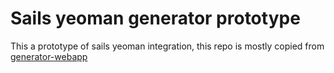 # Sails yeoman generator prototype


This a prototype of sails yeoman integration, this repo is mostly copied from
[generator-webapp](https://github.com/yeoman/generator-webapp)

